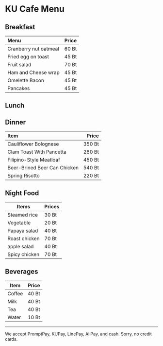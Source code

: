 # KU Cafe Menu


## Breakfast
| Menu            | Price |  
| :----            | :----: |
| Cranberry nut oatmeal|  60 Bt|
|Fried egg on toast  | 45 Bt |
| Fruit salad    | 70 Bt|
| Ham and Cheese wrap   |45 Bt|
| Omelette Bacon  |    45 Bt|
| Pancakes       | 45 Bt|



## Lunch 


## Dinner

| Item                               | Price  |
|:-----------------------------------|-------:|
| Cauliflower Bolognese              | 350 Bt |
| Clam Toast With Pancetta           | 280 Bt |
| Filipino-Style Meatloaf            | 450 Bt |
| Beer-Brined Beer Can Chicken       | 540 Bt |      
| Spring Risotto                     | 220 Bt |


## Night Food
|    Items     | Prices|
|--------------|-------|
|Steamed rice  |  30 Bt|
|Vegetable     |  20 Bt|
|Papaya salad  |  40 Bt|
|Roast chicken |  70 Bt|
|apple salad   |  40 Bt|
|Spicy chicken |  70 Bt|


## Beverages

| Item | Price |
|------|-------|
| Coffee | 40 Bt |
| Milk   | 40 Bt |
| Tea    | 40 Bt |
| Water  | 10 Bt |

---

We accept PromptPay, KUPay, LinePay, AliPay, and cash. Sorry, no credit cards.
